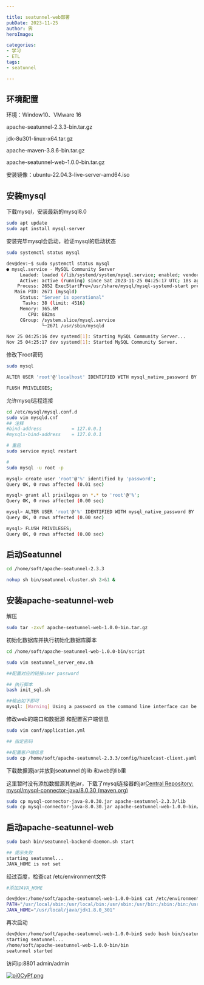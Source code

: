 ```yaml
---

title: seatunnel-web部署
pubDate: 2023-11-25
author: 霁
heroImage: 

categories:
- 学习
- ETL
tags:
- seatunnel

---
```


## 环境配置

环境：Window10、VMware 16

apache-seatunnel-2.3.3-bin.tar.gz

jdk-8u301-linux-x64.tar.gz

apache-maven-3.8.6-bin.tar.gz

apache-seatunnel-web-1.0.0-bin.tar.gz

安装镜像：ubuntu-22.04.3-live-server-amd64.iso



## 安装mysql

下载mysql，安装最新的mysql8.0

```bash
sudo apt update
sudo apt install mysql-server
```

安装完毕mysql会启动，验证mysql的启动状态

```bash
sudo systemctl status mysql
```

```bash
dev@dev:~$ sudo systemctl status mysql
● mysql.service - MySQL Community Server
     Loaded: loaded (/lib/systemd/system/mysql.service; enabled; vendor preset: enabled)
     Active: active (running) since Sat 2023-11-25 04:25:17 UTC; 18s ago
    Process: 2652 ExecStartPre=/usr/share/mysql/mysql-systemd-start pre (code=exited, status=0/SUCCESS)
   Main PID: 2671 (mysqld)
     Status: "Server is operational"
      Tasks: 38 (limit: 4516)
     Memory: 365.6M
        CPU: 682ms
     CGroup: /system.slice/mysql.service
             └─2671 /usr/sbin/mysqld

Nov 25 04:25:16 dev systemd[1]: Starting MySQL Community Server...
Nov 25 04:25:17 dev systemd[1]: Started MySQL Community Server.
```

修改下root密码

```bash
sudo mysql

ALTER USER 'root'@'localhost' IDENTIFIED WITH mysql_native_password BY 'password';

FLUSH PRIVILEGES;
```

允许mysql远程连接

```bash
cd /etc/mysql/mysql.conf.d
sudo vim mysqld.cnf
## 注释
#bind-address           = 127.0.0.1
#mysqlx-bind-address    = 127.0.0.1

# 重启
sudo service mysql restart

#
sudo mysql -u root -p

mysql> create user 'root'@'%' identified by 'password';
Query OK, 0 rows affected (0.01 sec)

mysql> grant all privileges on *.* to 'root'@'%';
Query OK, 0 rows affected (0.00 sec)

mysql> ALTER USER 'root'@'%' IDENTIFIED WITH mysql_native_password BY 'password';
Query OK, 0 rows affected (0.00 sec)

mysql> FLUSH PRIVILEGES;
Query OK, 0 rows affected (0.00 sec)
```



## 启动Seatunnel

```bash
cd /home/soft/apache-seatunnel-2.3.3

nohup sh bin/seatunnel-cluster.sh 2>&1 &
```



## 安装apache-seatunnel-web

解压

```bash
sudo tar -zxvf apache-seatunnel-web-1.0.0-bin.tar.gz
```

初始化数据库并执行初始化数据库脚本

```bash
cd /home/soft/apache-seatunnel-web-1.0.0-bin/script

sudo vim seatunnel_server_env.sh

##配置对应的链接user password

## 执行脚本
bash init_sql.sh

##输出如下即可
mysql: [Warning] Using a password on the command line interface can be insecure.
```

修改web的端口和数据源 和配置客户端信息

```bash
sudo vim conf/application.yml 

## 指定密码

##配置客户端信息
sudo cp /home/soft/apache-seatunnel-2.3.3/config/hazelcast-client.yaml  ./conf/
```

下载数据源jar并放到seatunnel 的lib 和web的lib里

这里暂时没有添加数据源其他jar，下载了mysql连接器的jar[Central Repository: mysql/mysql-connector-java/8.0.30 (maven.org)](https://repo1.maven.org/maven2/mysql/mysql-connector-java/8.0.30/)

```bash
sudo cp mysql-connector-java-8.0.30.jar apache-seatunnel-2.3.3/lib
sudo cp mysql-connector-java-8.0.30.jar apache-seatunnel-web-1.0.0-bin/libs/
```

## 启动apache-seatunnel-web

```bash
sudo bash bin/seatunnel-backend-daemon.sh start

## 提示失败
starting seatunnel...
JAVA_HOME is not set
```

经过百度，检查cat /etc/environment文件

```bash
#添加JAVA_HOME

dev@dev:/home/soft/apache-seatunnel-web-1.0.0-bin$ cat /etc/environment
PATH="/usr/local/sbin:/usr/local/bin:/usr/sbin:/usr/bin:/sbin:/bin:/usr/games:/usr/local/games:/snap/bin"
JAVA_HOME="/usr/local/java/jdk1.8.0_301"
```

再次启动

```bash
dev@dev:/home/soft/apache-seatunnel-web-1.0.0-bin$ sudo bash bin/seatunnel-backend-daemon.sh start
starting seatunnel...
/home/soft/apache-seatunnel-web-1.0.0-bin/bin
seatunnel started
```

访问ip:8801 admin/admin

[![pi0CyPf.png](https://z1.ax1x.com/2023/11/25/pi0CyPf.png)](https://imgse.com/i/pi0CyPf)